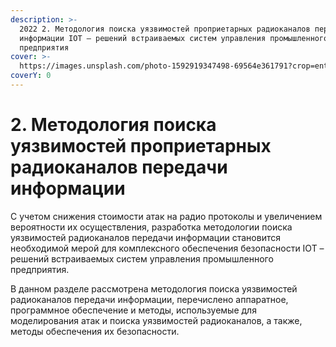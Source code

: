```yaml
---
description: >-
  2022 2. Методология поиска уязвимостей проприетарных радиоканалов передачи
  информации IOT – решений встраиваемых систем управления промышленного
  предприятия
cover: >-
  https://images.unsplash.com/photo-1592919347498-69564e361791?crop=entropy&cs=srgb&fm=jpg&ixid=MnwxOTcwMjR8MHwxfHNlYXJjaHw0fHx3aXJlbGVzc3xlbnwwfHx8fDE2MzY0NzA2NzY&ixlib=rb-1.2.1&q=85
coverY: 0
---
```


# 2. Методология поиска уязвимостей проприетарных радиоканалов передачи информации

С учетом снижения стоимости атак на радио протоколы и увеличением вероятности их осуществления, разработка методологии поиска уязвимостей радиоканалов передачи информации становится необходимой мерой для комплексного обеспечения безопасности IOT – решений встраиваемых систем управления промышленного предприятия.&#x20;

В данном разделе рассмотрена методология поиска уязвимостей радиоканалов передачи информации, перечислено аппаратное, программное обеспечение и методы, используемые для моделирования атак и поиска уязвимостей радиоканалов, а также, методы обеспечения их безопасности.
